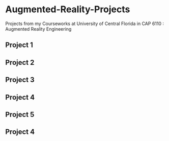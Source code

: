 # Augmented-Reality-Projects
Projects from my Courseworks at University of Central Florida in CAP 6110 : Augmented Reality Engineering

## Project 1 [](https://youtu.be/kDU60k2nmZE)

## Project 2 [](https://youtu.be/0wdjKYXTQg4)

## Project 3 [](https://youtu.be/Z6gzAvy2kIk)

## Project 4 [](https://youtu.be/rph7C3iF5cE)

## Project 5 [](https://youtu.be/kNjrpthOGqI)

## Project 4 [](https://youtu.be/mic8gq4FZ70)
